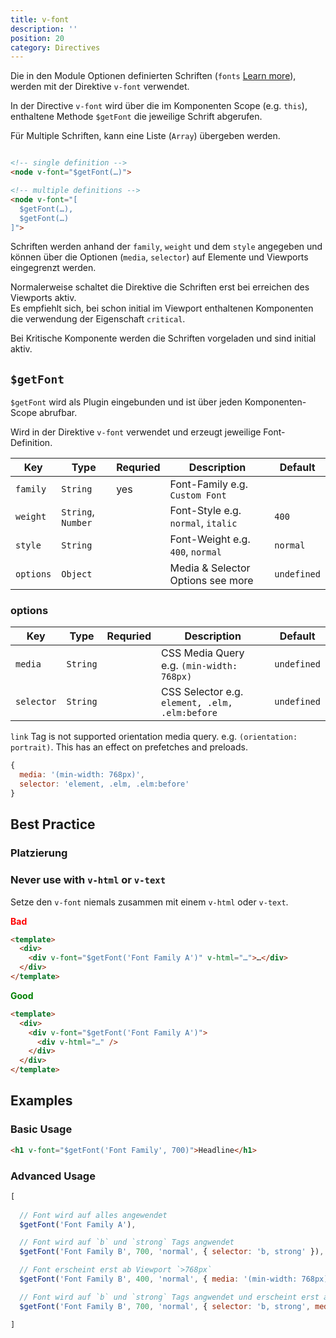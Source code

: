 ```yaml
---
title: v-font
description: ''
position: 20
category: Directives
---
```



Die in den Module Optionen definierten Schriften (`fonts` [Learn more](/options#fonts)), werden mit der Direktive `v-font` verwendet. 

In der Directive `v-font` wird über die im Komponenten Scope (e.g. `this`), enthaltene Methode `$getFont` die jeweilige Schrift abgerufen.

 Für Multiple Schriften, kann eine Liste (`Array`) übergeben werden.

```html

<!-- single definition -->
<node v-font="$getFont(…)">

<!-- multiple definitions -->
<node v-font="[
  $getFont(…),
  $getFont(…)
]">
```


Schriften werden anhand der `family`, `weight` und dem `style` angegeben und können über die Optionen (`media`, `selector`) auf Elemente und Viewports eingegrenzt werden.

Normalerweise schaltet die Direktive die Schriften erst bei erreichen des Viewports aktiv.  
Es empfiehlt sich, bei schon initial im Viewport enthaltenen Komponenten die verwendung der Eigenschaft `critical`.

Bei <nuxt-link to="/usage#kritische-komponente">Kritische Komponente</nuxt-link> werden die Schriften vorgeladen und sind initial aktiv.
## `$getFont`

`$getFont` wird als Plugin eingebunden und ist über jeden Komponenten-Scope abrufbar. 

Wird in der Direktive `v-font` verwendet und erzeugt jeweilige Font-Definition.

| Key       | Type               | Requried | Description                                                                   | Default     |
| --------- | ------------------ | -------- | ----------------------------------------------------------------------------- | ----------- |
| `family`  | `String`           | yes      | Font-Family e.g. `Custom Font`                                                |             |
| `weight`  | `String`, `Number` |          | Font-Style e.g. `normal`, `italic`                                            | `400`       |
| `style`   | `String`           |          | Font-Weight e.g. `400`, `normal`                                              | `normal`    |
| `options` | `Object`           |          | Media & Selector Options <nuxt-link to="/v-font#options">see more</nuxt-link> | `undefined` |


### options

| Key        | Type     | Requried | Description                                    | Default     |
| ---------- | -------- | -------- | ---------------------------------------------- | ----------- |
| `media`    | `String` |          | CSS Media Query e.g. `(min-width: 768px)`      | `undefined` |
| `selector` | `String` |          | CSS Selector e.g. `element, .elm, .elm:before` | `undefined` |


<alert type="danger">
<code>link</code> Tag is not supported orientation media query. e.g. <code>(orientation: portrait)</code>.
This has an effect on prefetches and preloads.
</alert>

```js
{
  media: '(min-width: 768px)',
  selector: 'element, .elm, .elm:before'
}
```

## Best Practice

### Platzierung
### Never use with `v-html` or `v-text`

Setze den `v-font` niemals zusammen mit einem `v-html` oder `v-text`.

**<span style="color: red;">Bad</span>**
```html
<template>
  <div>
    <div v-font="$getFont('Font Family A')" v-html="…">…</div>
  </div>
</template>
```

**<span style="color: green;">Good</span>**
```html
<template>
  <div>
    <div v-font="$getFont('Font Family A')">
      <div v-html="…" />
    </div>
  </div>
</template>
```

## Examples

### Basic Usage

```html
<h1 v-font="$getFont('Font Family', 700)">Headline</h1>
```
### Advanced Usage

```js
[
  
  // Font wird auf alles angewendet
  $getFont('Font Family A'),

  // Font wird auf `b` und `strong` Tags angwendet
  $getFont('Font Family B', 700, 'normal', { selector: 'b, strong' }),

  // Font erscheint erst ab Viewport `>768px`
  $getFont('Font Family B', 400, 'normal', { media: '(min-width: 768px)' }),

  // Font wird auf `b` und `strong` Tags angwendet und erscheint erst ab Viewport `>768px`
  $getFont('Font Family B', 700, 'normal', { selector: 'b, strong', media: '(min-width: 768px)' })

]
```

